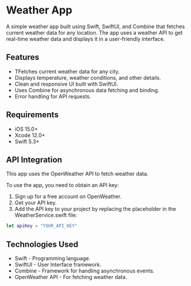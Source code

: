 # Weather App

A simple weather app built using Swift, SwiftUI, and Combine that fetches current weather data for any location. The app uses a weather API to get real-time weather data and displays it in a user-friendly interface.

## Features

- TFetches current weather data for any city.
- Displays temperature, weather conditions, and other details.
- Clean and responsive UI built with SwiftUI.
- Uses Combine for asynchronous data fetching and binding.
- Error handling for API requests.

## Requirements

- iOS 15.0+
- Xcode 12.0+
- Swift 5.3+

## API Integration

This app uses the OpenWeather API to fetch weather data.

To use the app, you need to obtain an API key:

1. Sign up for a free account on OpenWeather.
2. Get your API key.
3. Add the API key to your project by replacing the placeholder in the WeatherService.swift file:
```swift
let apiKey = "YOUR_API_KEY"
```

## Technologies Used
- Swift - Programming language.
- SwiftUI - User Interface framework.
- Combine - Framework for handling asynchronous events.
- OpenWeather API - For fetching weather data.